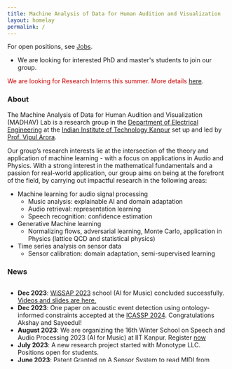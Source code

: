 ```yaml
---
title: Machine Analysis of Data for Human Audition and Visualization
layout: homelay
permalink: /
---
```



<span>For open positions, see</span> [Jobs](jobs).<br>
- We are looking for interested PhD and master's students to join our group.

<span style="color:#cc0000">We are looking for Research Interns this summer. More details </span> <a href="stuff/2024_sri" target="_blank">here</a>.


### About
The Machine Analysis of Data for Human Audition and Visualization (MADHAV) Lab  is a research group in the [Department of Electrical Engineering](https://iitk.ac.in/ee) at the [Indian Institute of Technology Kanpur](https://iitk.ac.in) set up and led by [Prof. Vipul Arora](https://vipular.github.io).

Our group’s research interests lie at the intersection of the theory and application of machine learning - with a focus on applications in Audio and Physics. With a strong interest in the mathematical fundamentals and a passion for real-world application, our group aims on being at the forefront of the field, by carrying out impactful research in the following areas:

  - Machine learning for audio signal processing
      - Music analysis: explainable AI and domain adaptation
      - Audio retrieval: representation learning
      - Speech recognition: confidence estimation
  - Generative Machine learning
      - Normalizing flows, adversarial learning, Monte Carlo, application in Physics (lattice QCD and statistical physics)
  - Time series analysis on sensor data 
      - Sensor calibration: domain adaptation, semi-supervised learning


### News

<table style="width:100%;border:0px;border-spacing:0px;border-collapse:separate;margin-right:auto;margin-left:auto;"><tbody>
    <tr>
    <!-- <a id="news"><h2>News</h2></a> -->
    <p>
    <div style="width:100%;overflow-y:scroll; height:180px;"><!--230px-->
        <ul id="news">
            <li><b>Dec 2023</b>: <a href="https://wissap23.madhavlab.com" target="_blank">WiSSAP 2023</a> school (AI for Music) concluded successfully. <a href="https://wissap23.madhavlab.com/#schedule" target="_blank">Videos and slides are here.</a> </li>
            <li><b>Dec 2023</b>: One paper on acoustic event detection using ontology-informed constraints accepted at the <a href="https://2024.ieeeicassp.org" target="_blank"> ICASSP 2024</a>. Congratulations Akshay and Sayeedul!</li>
            <li><b>August 2023</b>: We are organizing the 16th Winter School on Speech and Audio Processing 2023 (AI for Music) at IIT Kanpur. Register <a href="https://wissap23.madhavlab.com" target="_blank">now</a></li>
            <li><b>July 2023</b>: A new research project started with Monotype LLC. Positions open for students.</li>
            <li><b>June 2023</b>: Patent Granted on A Sensor System to read MIDI from Indian Harmoniums. Congratulations Suraj!</li>
            <li><b>May 2023</b>: One paper on acoustic word embeddings accepted at the INTERSPEECH' 23. Congratulations Adhiraj!</li>
            <li><b>Feb 2023</b>: Three papers accepted at the ICASSP' 23. Congratulations Sumit, Anup and Akshay!</li>
            <li><b>Jan 2023</b>: One <a href="https://journals.aps.org/prd/abstract/10.1103/PhysRevD.107.014512" target="_blank">paper</a> on normalizing flows for lattice field theory accepted at the Physical Review D journal. Congratulations Ankur!</li>
            <li><b>Jan 2023</b>: One <a href="https://openreview.net/forum?id=v8Mi8KU6056" target="_blank">paper</a> on audio representation learning accepted at the ICLR' 23. Congratulations Adhiraj!</li>
            <li><b>Jan 2023</b>: Kavya and Prof. Arora delivered a <a href="https://dl.acm.org/doi/abs/10.1145/3570991.3571030" target="_blank">tutorial</a> on Meta Learning at the CODS-COMAD' 23 at IIT Bombay.</li>
            <li><b>Dec 2022</b>: One <a href="https://www.scipost.org/SciPostPhysCore.5.4.052" target="_blank">paper</a> on generative learning for lattice Gross-Neveu model accepted at the Scipost Physics Core journal. Congratulations Ankur!</li>
            <li><b>Oct 2022</b>: Prof. Arora delivered a <a href="http://c4dm.eecs.qmul.ac.uk/news/news.2022-10-11.C4DM_Seminar_-_Vipul_Arora_-_Model_Adaptation_for_Learning_from_Small_Data.html" target="_blank">talk</a> on Model Adaptation for Learning from Small Data at C4DM, Queen Mary University of London.</li>
            <li><b>July 2022</b>: One <a href="https://ismir2022program.ismir.net/poster_100.html" target="_blank">paper</a> on Audio Fingerprinting accepted at the ISMIR' 22. Congratulations Anup!</li>
        </ul>
    </div>
    </p>
    </tr>
</tbody></table>
